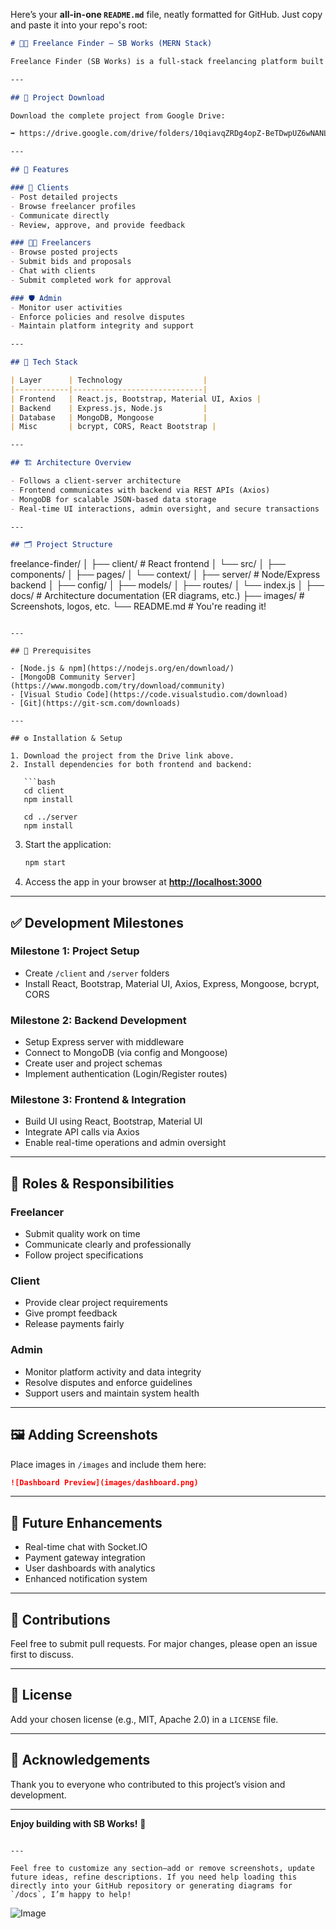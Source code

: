 Here’s your **all-in-one `README.md`** file, neatly formatted for GitHub. Just copy and paste it into your repo's root:

```markdown
# 🧑‍💻 Freelance Finder – SB Works (MERN Stack)

Freelance Finder (SB Works) is a full-stack freelancing platform built with the MERN stack (MongoDB, Express.js, React.js, Node.js). It connects clients and freelancers through a seamless, secure interface, enabling project posting, bidding, collaboration, and delivery—all in one place.

---

## 📁 Project Download

Download the complete project from Google Drive:

➡️ https://drive.google.com/drive/folders/10qiavqZRDg4opZ-BeTDwpUZ6wNANLj40?usp=sharing

---

## 🌟 Features

### 👤 Clients
- Post detailed projects
- Browse freelancer profiles
- Communicate directly
- Review, approve, and provide feedback

### 👨‍💻 Freelancers
- Browse posted projects
- Submit bids and proposals
- Chat with clients
- Submit completed work for approval

### 🛡️ Admin
- Monitor user activities
- Enforce policies and resolve disputes
- Maintain platform integrity and support

---

## 🧰 Tech Stack

| Layer      | Technology                  |
|------------|-----------------------------|
| Frontend   | React.js, Bootstrap, Material UI, Axios |
| Backend    | Express.js, Node.js         |
| Database   | MongoDB, Mongoose           |
| Misc       | bcrypt, CORS, React Bootstrap |

---

## 🏗️ Architecture Overview

- Follows a client-server architecture
- Frontend communicates with backend via REST APIs (Axios)
- MongoDB for scalable JSON-based data storage
- Real-time UI interactions, admin oversight, and secure transactions

---

## 🗂️ Project Structure

```

freelance-finder/
│
├── client/              # React frontend
│   └── src/
│       ├── components/
│       ├── pages/
│       └── context/
│
├── server/              # Node/Express backend
│   ├── config/
│   ├── models/
│   ├── routes/
│   └── index.js
│
├── docs/                # Architecture documentation (ER diagrams, etc.)
├── images/              # Screenshots, logos, etc.
└── README.md            # You're reading it!

````

---

## 🚀 Prerequisites

- [Node.js & npm](https://nodejs.org/en/download/)
- [MongoDB Community Server](https://www.mongodb.com/try/download/community)
- [Visual Studio Code](https://code.visualstudio.com/download)
- [Git](https://git-scm.com/downloads)

---

## ⚙️ Installation & Setup

1. Download the project from the Drive link above.
2. Install dependencies for both frontend and backend:

   ```bash
   cd client
   npm install

   cd ../server
   npm install
````

3. Start the application:

   ```bash
   npm start
   ```

4. Access the app in your browser at **[http://localhost:3000](http://localhost:3000)**

---

## ✅ Development Milestones

### Milestone 1: Project Setup

* Create `/client` and `/server` folders
* Install React, Bootstrap, Material UI, Axios, Express, Mongoose, bcrypt, CORS

### Milestone 2: Backend Development

* Setup Express server with middleware
* Connect to MongoDB (via config and Mongoose)
* Create user and project schemas
* Implement authentication (Login/Register routes)

### Milestone 3: Frontend & Integration

* Build UI using React, Bootstrap, Material UI
* Integrate API calls via Axios
* Enable real-time operations and admin oversight

---

## 👥 Roles & Responsibilities

### Freelancer

* Submit quality work on time
* Communicate clearly and professionally
* Follow project specifications

### Client

* Provide clear project requirements
* Give prompt feedback
* Release payments fairly

### Admin

* Monitor platform activity and data integrity
* Resolve disputes and enforce guidelines
* Support users and maintain system health

---

## 🖼️ Adding Screenshots

Place images in `/images` and include them here:

```md
![Dashboard Preview](images/dashboard.png)
```

---

## 🔮 Future Enhancements

* Real-time chat with Socket.IO
* Payment gateway integration
* User dashboards with analytics
* Enhanced notification system

---

## 🤝 Contributions

Feel free to submit pull requests. For major changes, please open an issue first to discuss.

---

## 📄 License

Add your chosen license (e.g., MIT, Apache 2.0) in a `LICENSE` file.

---

## 🙌 Acknowledgements

Thank you to everyone who contributed to this project’s vision and development.

---

**Enjoy building with SB Works!** 🎉

```

---

Feel free to customize any section—add or remove screenshots, update future ideas, refine descriptions. If you need help loading this directly into your GitHub repository or generating diagrams for `/docs`, I’m happy to help!
```
![Image](https://github.com/user-attachments/assets/e3e35cbd-6771-4816-9c22-017ebaea6d5f)
